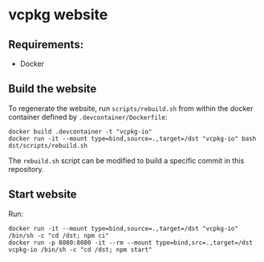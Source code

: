 # vcpkg website

## Requirements:
- Docker

## Build the website
To regenerate the website, run `scripts/rebuild.sh` from within the docker container defined by `.devcontainer/Dockerfile`:

```
docker build .devcontainer -t "vcpkg-io"
docker run -it --mount type=bind,source=.,target=/dst "vcpkg-io" bash dst/scripts/rebuild.sh
```

The `rebuild.sh` script can be modified to build a specific commit in this repository.

## Start website
Run:
```
docker run -it --mount type=bind,source=.,target=/dst "vcpkg-io" /bin/sh -c "cd /dst; npm ci"
docker run -p 8080:8080 -it --rm --mount type=bind,src=.,target=/dst vcpkg-io /bin/sh -c "cd /dst; npm start"
```
